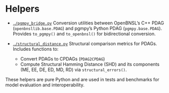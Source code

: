 # Helpers

- [`./pgmpy_bridge.py`](./pgmpy_bridge.py) 
  Conversion utilities between OpenBNSL’s C++ PDAG (`openbnsllib.base.PDAG`) and pgmpy’s Python PDAG (`pgmpy.base.PDAG`).  
  Provides `to_pgmpy()` and `to_openbnsl()` for bidirectional conversion.

- [`./structural_distance.py`](./structural_distance.py) 
  Structural comparison metrics for PDAGs. Includes functions to:
  - Convert PDAGs to CPDAGs (`PDAG2CPDAG`)
  - Compute Structural Hamming Distance (SHD) and its components (ME, EE, DE, ED, MD, RD) via `structural_errors()`.

These helpers are pure Python and are used in tests and benchmarks for model evaluation and interoperability.

